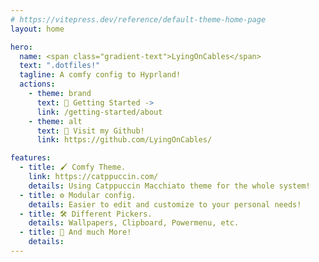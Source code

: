 ```yaml
---
# https://vitepress.dev/reference/default-theme-home-page
layout: home

hero:
  name: <span class="gradient-text">LyingOnCables</span>
  text: ".dotfiles!"
  tagline: A comfy config to Hyprland!
  actions:
    - theme: brand
      text: 🏡 Getting Started ->
      link: /getting-started/about
    - theme: alt
      text: 🐙 Visit my Github!
      link: https://github.com/LyingOnCables/

features:
  - title: 🖌️ Comfy Theme.
    link: https://catppuccin.com/
    details: Using Catppuccin Macchiato theme for the whole system!
  - title: ⚙️ Modular config.
    details: Easier to edit and customize to your personal needs!
  - title: 🛠️ Different Pickers.
    details: Wallpapers, Clipboard, Powermenu, etc.
  - title: 👀 And much More!
    details:
---
```

